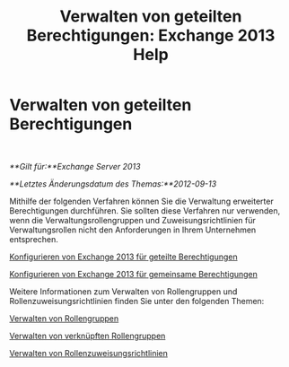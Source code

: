 ﻿---
title: 'Verwalten von geteilten Berechtigungen: Exchange 2013 Help'
TOCTitle: Verwalten von geteilten Berechtigungen
ms:assetid: 11015fb2-5fb8-4b56-9c80-adc4f18d6fd3
ms:mtpsurl: https://technet.microsoft.com/de-de/library/Dd638086(v=EXCHG.150)
ms:contentKeyID: 50475026
ms.date: 05/22/2018
mtps_version: v=EXCHG.150
ms.translationtype: MT
---

# Verwalten von geteilten Berechtigungen

 

_**Gilt für:**Exchange Server 2013_

_**Letztes Änderungsdatum des Themas:**2012-09-13_

Mithilfe der folgenden Verfahren können Sie die Verwaltung erweiterter Berechtigungen durchführen. Sie sollten diese Verfahren nur verwenden, wenn die Verwaltungsrollengruppen und Zuweisungsrichtlinien für Verwaltungsrollen nicht den Anforderungen in Ihrem Unternehmen entsprechen.

[Konfigurieren von Exchange 2013 für geteilte Berechtigungen](configure-exchange-2013-for-split-permissions-exchange-2013-help.md)

[Konfigurieren von Exchange 2013 für gemeinsame Berechtigungen](configure-exchange-2013-for-shared-permissions-exchange-2013-help.md)

Weitere Informationen zum Verwalten von Rollengruppen und Rollenzuweisungsrichtlinien finden Sie unter den folgenden Themen:

[Verwalten von Rollengruppen](manage-role-groups-exchange-2013-help.md)

[Verwalten von verknüpften Rollengruppen](manage-linked-role-groups-exchange-2013-help.md)

[Verwalten von Rollenzuweisungsrichtlinien](manage-role-assignment-policies-exchange-2013-help.md)

